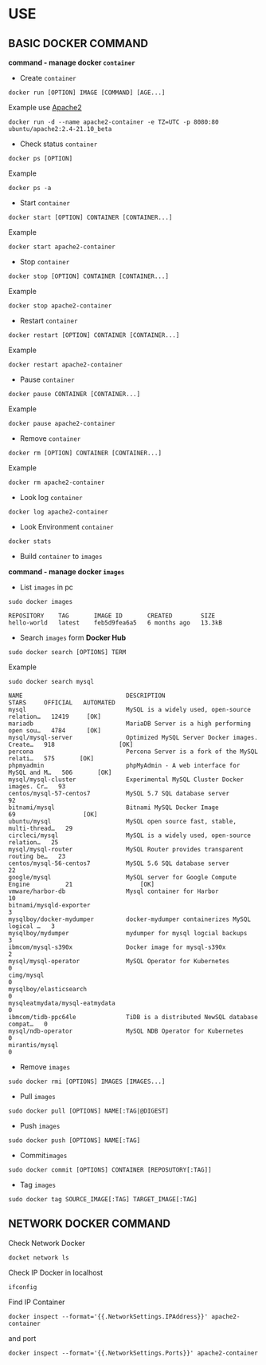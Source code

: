 # USE

## BASIC DOCKER COMMAND

**command - manage docker `container`**

- Create `container`
~~~
docker run [OPTION] IMAGE [COMMAND] [AGE...]
~~~
Example use [Apache2](https://hub.docker.com/r/ubuntu/apache2)
~~~
docker run -d --name apache2-container -e TZ=UTC -p 8080:80 ubuntu/apache2:2.4-21.10_beta
~~~
- Check status `container`
~~~
docker ps [OPTION]
~~~
Example
~~~
docker ps -a
~~~
- Start `container` 
~~~
docker start [OPTION] CONTAINER [CONTAINER...]
~~~
Example
~~~
docker start apache2-container
~~~
- Stop `container` 
~~~
docker stop [OPTION] CONTAINER [CONTAINER...]
~~~
Example
~~~
docker stop apache2-container
~~~
- Restart `container` 
~~~
docker restart [OPTION] CONTAINER [CONTAINER...]
~~~
Example
~~~
docker restart apache2-container
~~~
- Pause `container` 
~~~
docker pause CONTAINER [CONTAINER...]
~~~
Example
~~~
docker pause apache2-container
~~~
- Remove `container`
~~~
docker rm [OPTION] CONTAINER [CONTAINER...]
~~~
Example
~~~
docker rm apache2-container
~~~
- Look log `container`
~~~
docker log apache2-container
~~~
- Look Environment `container`
~~~
docker stats
~~~
- Build `container` to `images`


**command - manage docker `images`**
- List `images` in pc
~~~
sudo docker images

REPOSITORY    TAG       IMAGE ID       CREATED        SIZE
hello-world   latest    feb5d9fea6a5   6 months ago   13.3kB
~~~
- Search `images` form **Docker Hub**
~~~
sudo docker search [OPTIONS] TERM
~~~
Example
~~~
sudo docker search mysql

NAME                             DESCRIPTION                                     STARS     OFFICIAL   AUTOMATED
mysql                            MySQL is a widely used, open-source relation…   12419     [OK]       
mariadb                          MariaDB Server is a high performing open sou…   4784      [OK]       
mysql/mysql-server               Optimized MySQL Server Docker images. Create…   918                  [OK]
percona                          Percona Server is a fork of the MySQL relati…   575       [OK]       
phpmyadmin                       phpMyAdmin - A web interface for MySQL and M…   506       [OK]       
mysql/mysql-cluster              Experimental MySQL Cluster Docker images. Cr…   93                   
centos/mysql-57-centos7          MySQL 5.7 SQL database server                   92                   
bitnami/mysql                    Bitnami MySQL Docker Image                      69                   [OK]
ubuntu/mysql                     MySQL open source fast, stable, multi-thread…   29                   
circleci/mysql                   MySQL is a widely used, open-source relation…   25                   
mysql/mysql-router               MySQL Router provides transparent routing be…   23                   
centos/mysql-56-centos7          MySQL 5.6 SQL database server                   22                   
google/mysql                     MySQL server for Google Compute Engine          21                   [OK]
vmware/harbor-db                 Mysql container for Harbor                      10                   
bitnami/mysqld-exporter                                                          3                    
mysqlboy/docker-mydumper         docker-mydumper containerizes MySQL logical …   3                    
mysqlboy/mydumper                mydumper for mysql logcial backups              3                    
ibmcom/mysql-s390x               Docker image for mysql-s390x                    2                    
mysql/mysql-operator             MySQL Operator for Kubernetes                   0                    
cimg/mysql                                                                       0                    
mysqlboy/elasticsearch                                                           0                    
mysqleatmydata/mysql-eatmydata                                                   0                    
ibmcom/tidb-ppc64le              TiDB is a distributed NewSQL database compat…   0                    
mysql/ndb-operator               MySQL NDB Operator for Kubernetes               0                    
mirantis/mysql                                                                   0      
~~~
- Remove `images`
~~~
sudo docker rmi [OPTIONS] IMAGES [IMAGES...] 
~~~
- Pull `images`
~~~
sudo docker pull [OPTIONS] NAME[:TAG|@DIGEST]
~~~
- Push `images`
~~~
sudo docker push [OPTIONS] NAME[:TAG]
~~~
- Commit`images`
~~~
sudo docker commit [OPTIONS] CONTAINER [REPOSUTORY[:TAG]]
~~~
- Tag `images`
~~~
sudo docker tag SOURCE_IMAGE[:TAG] TARGET_IMAGE[:TAG]
~~~
## NETWORK DOCKER COMMAND
Check Network Docker
~~~
docket network ls
~~~
Check IP Docker in localhost
~~~
ifconfig
~~~
Find IP Container 
~~~
docker inspect --format='{{.NetworkSettings.IPAddress}}' apache2-container
~~~
and port 
~~~
docker inspect --format='{{.NetworkSettings.Ports}}' apache2-container
~~~

